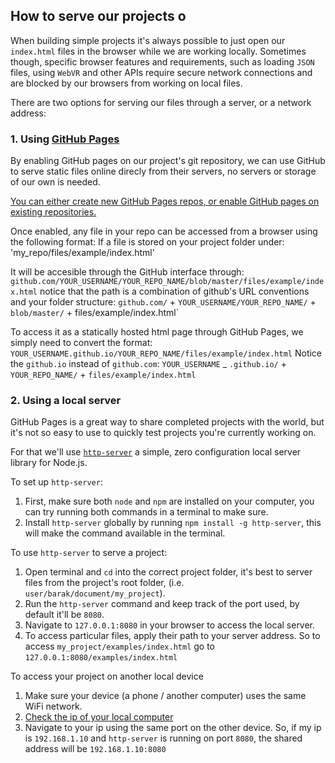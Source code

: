 
## How to serve our projects o

When building simple projects it's always possible to just open our `index.html` files in the browser
while we are working locally. Sometimes though, specific browser features and requirements, such as
loading `JSON` files, using `WebVR` and other APIs require secure network connections and are blocked
by our browsers from working on local files.

There are two options for serving our files through a server, or a network address:

### 1. Using [GitHub Pages](https://pages.github.com/)
By enabling GitHub pages on our project's git repository, we can use GitHub to serve static files online
direcly from their servers, no servers or storage of our own is needed.

[You can either create new GitHub Pages repos, or enable GitHub pages on existing repositories.](https://help.github.com/en/categories/github-pages-basics)

Once enabled, any file in your repo can be accessed from a browser using the following format:
If a file is stored on your project folder under:
'my_repo/files/example/index.html'

It will be accesible through the GitHub interface through:
`github.com/YOUR_USERNAME/YOUR_REPO_NAME/blob/master/files/example/index.html`
notice that the path is a combination of github's URL conventions and your folder structure:
`github.com/` + `YOUR_USERNAME/YOUR_REPO_NAME/` + `blob/master/` + files/example/index.html`


To access it as a statically hosted html page through GitHub Pages, we simply need to convert the format:
`YOUR_USERNAME.github.io/YOUR_REPO_NAME/files/example/index.html`
Notice the `github.io` instead of `github.com`:
`YOUR_USERNAME` _ `.github.io/` + `YOUR_REPO_NAME/` + `files/example/index.html`


### 2. Using a local server
GitHub Pages is a great way to share completed projects with the world, but it's
not so easy to use to quickly test projects you're currently working on.

For that we'll use [`http-server`](https://www.npmjs.com/package/http-server) a simple, zero configuration local server library for Node.js. 

To set up `http-server`:
1. First, make sure both `node` and `npm` are installed on your computer, you can try running both commands in a terminal to make sure.
2. Install `http-server` globally by running `npm install -g http-server`, this will make the command available in the terminal.

To use `http-server` to serve a project:
1. Open terminal and `cd` into the correct project folder, it's best to server files from the project's root folder, (i.e. `user/barak/document/my_project`).
2. Run the `http-server` command and keep track of the port used, by default it'll be `8080`.
3. Navigate to `127.0.0.1:8080` in your browser to access the local server.
4. To access particular files, apply their path to your server address. So to access `my_project/examples/index.html` go to `127.0.0.1:8080/examples/index.html`

To access your project on another local device
1. Make sure your device (a phone / another computer) uses the same WiFi network.
2. [Check the ip of your local computer](https://lifehacker.com/how-to-find-your-local-and-external-ip-address-5833108)
3. Navigate to your ip using the same port on the other device. So, if my ip is `192.168.1.10` and `http-server` is running on port `8080`, the shared address will be `192.168.1.10:8080`
